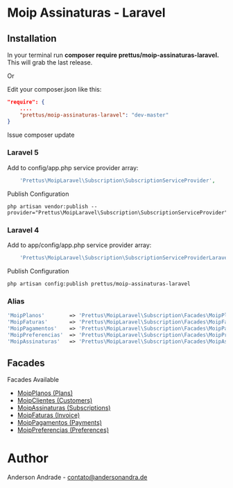 # Moip Assinaturas - Laravel

## Installation

In your terminal run **composer require prettus/moip-assinaturas-laravel.** This will grab the last release.

Or

Edit your composer.json like this:

```json
"require": {
    ....
    "prettus/moip-assinaturas-laravel": "dev-master"
}
```

Issue composer update

### Laravel 5

Add to config/app.php service provider array:

```php
    'Prettus\MoipLaravel\Subscription\SubscriptionServiceProvider',
```

Publish Configuration

```shell
php artisan vendor:publish --provider="Prettus\MoipLaravel\Subscription\SubscriptionServiceProvider"
```

### Laravel 4

Add to app/config/app.php service provider array:

```php
    'Prettus\MoipLaravel\Subscription\SubscriptionServiceProviderLaravel4',
```

Publish Configuration

```shell
php artisan config:publish prettus/moip-assinaturas-laravel
```

### Alias

```php
'MoipPlanos'        => 'Prettus\MoipLaravel\Subscription\Facades\MoipPlanos',
'MoipFaturas'       => 'Prettus\MoipLaravel\Subscription\Facades\MoipFaturas',
'MoipPagamentos'    => 'Prettus\MoipLaravel\Subscription\Facades\MoipPagamentos',
'MoipPreferencias'  => 'Prettus\MoipLaravel\Subscription\Facades\MoipPreferencias',
'MoipAssinaturas'   => 'Prettus\MoipLaravel\Subscription\Facades\MoipAssinaturas',
```

## Facades

Facades Available

- [MoipPlanos (Plans)](https://github.com/andersao/moip-assinaturas-php/wiki/planos)
- [MoipClientes (Customers)](https://github.com/andersao/moip-assinaturas-php/wiki/clientes)
- [MoipAssinaturas (Subscriptions)](https://github.com/andersao/moip-assinaturas-php/wiki/assinaturas)
- [MoipFaturas (Invoice)](https://github.com/andersao/moip-assinaturas-php/wiki/faturas)
- [MoipPagamentos (Payments)](https://github.com/andersao/moip-assinaturas-php/wiki/pagamentos)
- [MoipPreferencias (Preferences)](https://github.com/andersao/moip-assinaturas-php/wiki/prefer%C3%AAncias)

# Author

Anderson Andrade - <contato@andersonandra.de>